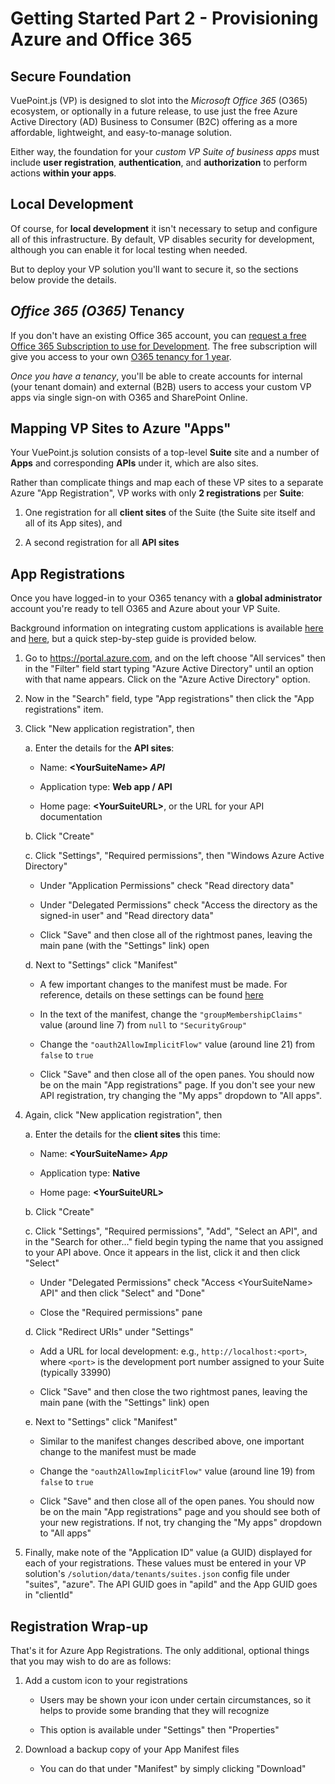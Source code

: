 # Getting Started Part 2 - Provisioning Azure and Office 365

## Secure Foundation

VuePoint.js (VP) is designed to slot into the _Microsoft Office 365_ (O365) ecosystem, or optionally in a future release, to use just the free Azure Active Directory (AD) Business to Consumer (B2C) offering as a more affordable, lightweight, and easy-to-manage solution.

Either way, the foundation for your _custom VP Suite of business apps_ must include **user registration**, **authentication**, and **authorization** to perform actions **within your apps**.

## Local Development

Of course, for **local development** it isn't necessary to setup and configure all of this infrastructure. By default, VP disables security for development, although you can enable it for local testing when needed.

But to deploy your VP solution you'll want to secure it, so the sections below provide the details.

## _Office 365 (O365)_ Tenancy

If you don't have an existing Office 365 account, you can [request a free Office 365 Subscription to use for Development](https://docs.microsoft.com/en-us/office/developer-program/office-365-developer-program). The free subscription will give you access to your own [O365 tenancy for 1 year](https://docs.microsoft.com/en-us/office/developer-program/office-365-developer-program-get-started).

_Once you have a tenancy_, you'll be able to create accounts for internal (your tenant domain) and external (B2B) users to access your custom VP apps via single sign-on with O365 and SharePoint Online.

## Mapping VP Sites to Azure "Apps"

Your VuePoint.js solution consists of a top-level **Suite** site and a number of **Apps** and corresponding **APIs** under it, which are also sites.

Rather than complicate things and map each of these VP sites to a separate Azure "App Registration", VP works with only **2 registrations** per **Suite**:

1. One registration for all **client sites** of the Suite (the Suite site itself and all of its App sites), and

1. A second registration for all **API sites**

## App Registrations

Once you have logged-in to your O365 tenancy with a **global administrator** account you're ready to tell O365 and Azure about your VP Suite.

Background information on integrating custom applications is available [here](https://docs.microsoft.com/en-us/azure/active-directory/develop/active-directory-how-applications-are-added) and [here](https://docs.microsoft.com/en-us/azure/active-directory/develop/quickstart-v1-integrate-apps-with-azure-ad), but a quick step-by-step guide is provided below.

1. Go to https://portal.azure.com, and on the left choose "All services" then in the "Filter" field start typing "Azure Active Directory" until an option with that name appears. Click on the "Azure Active Directory" option.

1. Now in the "Search" field, type "App registrations" then click the "App registrations" item.

1. Click "New application registration", then

   a. Enter the details for the **API sites**:

   - Name: **&lt;YourSuiteName&gt; _API_**

   - Application type: **Web app / API**

   - Home page: **&lt;YourSuiteURL&gt;**, or the URL for your API documentation

   b. Click "Create"

   c. Click "Settings", "Required permissions", then "Windows Azure Active Directory"

   - Under "Application Permissions" check "Read directory data"

   - Under "Delegated Permissions" check "Access the directory as the signed-in user" and "Read directory data"

   - Click "Save" and then close all of the rightmost panes, leaving the main pane (with the "Settings" link) open

   d. Next to "Settings" click "Manifest"

   - A few important changes to the manifest must be made. For reference, details on these settings can be found [here](https://docs.microsoft.com/en-us/azure/active-directory/develop/reference-app-manifest)

   - In the text of the manifest, change the `"groupMembershipClaims"` value (around line 7) from `null` to `"SecurityGroup"`

   - Change the `"oauth2AllowImplicitFlow"` value (around line 21) from `false` to `true`

   - Click "Save" and then close all of the open panes. You should now be on the main "App registrations" page. If you don't see your new API registration, try changing the "My apps" dropdown to "All apps".

1. Again, click "New application registration", then

   a. Enter the details for the **client sites** this time:

   - Name: **&lt;YourSuiteName&gt; _App_**

   - Application type: **Native**

   - Home page: **&lt;YourSuiteURL&gt;**

   b. Click "Create"

   c. Click "Settings", "Required permissions", "Add", "Select an API", and in the "Search for other..." field begin typing the name that you assigned to your API above. Once it appears in the list, click it and then click "Select"

   - Under "Delegated Permissions" check "Access &lt;YourSuiteName&gt; API" and then click "Select" and "Done"

   - Close the "Required permissions" pane

   d. Click "Redirect URIs" under "Settings"

   - Add a URL for local development: e.g., `http://localhost:<port>`, where `<port>` is the development port number assigned to your Suite (typically 33990)

   - Click "Save" and then close the two rightmost panes, leaving the main pane (with the "Settings" link) open

   e. Next to "Settings" click "Manifest"

   - Similar to the manifest changes described above, one important change to the manifest must be made

   - Change the `"oauth2AllowImplicitFlow"` value (around line 19) from `false` to `true`

   - Click "Save" and then close all of the open panes. You should now be on the main "App registrations" page and you should see both of your new registrations. If not, try changing the "My apps" dropdown to "All apps"

1. Finally, make note of the "Application ID" value (a GUID) displayed for each of your registrations. These values must be entered in your VP solution's `/solution/data/tenants/suites.json` config file under "suites", "azure". The API GUID goes in "apiId" and the App GUID goes in "clientId"

## Registration Wrap-up

That's it for Azure App Registrations. The only additional, optional things that you may wish to do are as follows:

1. Add a custom icon to your registrations

   - Users may be shown your icon under certain circumstances, so it helps to provide some branding that they will recognize

   - This option is available under "Settings" then "Properties"

1. Download a backup copy of your App Manifest files

   - You can do that under "Manifest" by simply clicking "Download"
